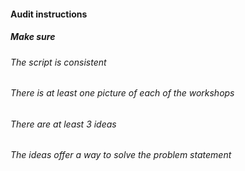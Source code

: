 #### Audit instructions

##### Make sure

###### The script is consistent
###### There is at least one picture of each of the workshops
###### There are at least 3 ideas
###### The ideas offer a way to solve the problem statement